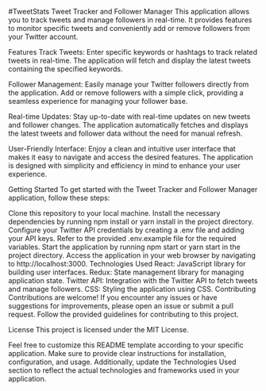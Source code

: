 #TweetStats Tweet Tracker and Follower Manager This application allows you to
track tweets and manage followers in real-time. It provides features to monitor
specific tweets and conveniently add or remove followers from your Twitter
account.

Features Track Tweets: Enter specific keywords or hashtags to track related
tweets in real-time. The application will fetch and display the latest tweets
containing the specified keywords.

Follower Management: Easily manage your Twitter followers directly from the
application. Add or remove followers with a simple click, providing a seamless
experience for managing your follower base.

Real-time Updates: Stay up-to-date with real-time updates on new tweets and
follower changes. The application automatically fetches and displays the latest
tweets and follower data without the need for manual refresh.

User-Friendly Interface: Enjoy a clean and intuitive user interface that makes
it easy to navigate and access the desired features. The application is designed
with simplicity and efficiency in mind to enhance your user experience.

Getting Started To get started with the Tweet Tracker and Follower Manager
application, follow these steps:

Clone this repository to your local machine. Install the necessary dependencies
by running npm install or yarn install in the project directory. Configure your
Twitter API credentials by creating a .env file and adding your API keys. Refer
to the provided .env.example file for the required variables. Start the
application by running npm start or yarn start in the project directory. Access
the application in your web browser by navigating to http://localhost:3000.
Technologies Used React: JavaScript library for building user interfaces. Redux:
State management library for managing application state. Twitter API:
Integration with the Twitter API to fetch tweets and manage followers. CSS:
Styling the application using CSS. Contributing Contributions are welcome! If
you encounter any issues or have suggestions for improvements, please open an
issue or submit a pull request. Follow the provided guidelines for contributing
to this project.

License This project is licensed under the MIT License.

Feel free to customize this README template according to your specific
application. Make sure to provide clear instructions for installation,
configuration, and usage. Additionally, update the Technologies Used section to
reflect the actual technologies and frameworks used in your application.
